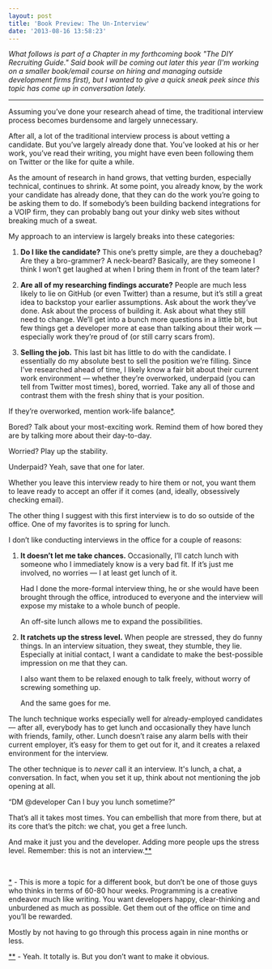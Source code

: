 ```yaml
---
layout: post
title: 'Book Preview: The Un-Interview'
date: '2013-08-16 13:58:23'
---
```


<i>What follows is part of a Chapter in my forthcoming book "The DIY Recruiting Guide." Said book will be coming out later this year (I'm working on a smaller book/email course on hiring and managing outside development firms first), but I wanted to give a quick sneak peek since this topic has come up in conversation lately.</i>

<hr />

<p>Assuming you’ve done your research ahead of time, the traditional interview process becomes burdensome and largely unnecessary.</p>

<p>After all, a lot of the traditional interview process is about vetting a candidate. But you’ve largely already done that. You’ve looked at his or her work, you’ve read their writing, you might have even been following them on Twitter or the like for quite a while.</p>

<p>As the amount of research in hand grows, that vetting burden, especially technical, continues to shrink. At some point, you already know, by the work your candidate has already done, that they can do the work you’re going to be asking them to do. If somebody’s been building backend integrations for a VOIP firm, they can probably bang out your dinky web sites without breaking much of a sweat.</p>

<p>My approach to an interview is largely breaks into these categories:</p>

<ol>
<li>
<p>
<strong>Do I like the candidate?</strong> This one’s pretty simple, are they a douchebag? Are they a bro-grammer? A neck-beard? Basically, are they someone I think I won’t get laughed at when I bring them in front of the team later?
</p>
</li><li>
<p>
<strong>Are all of my researching findings accurate?</strong> People are much less likely to lie on GitHub (or even Twitter) than a resume, but it’s still a great idea to backstop your earlier assumptions. Ask about the work they’ve done. Ask about the process of building it. Ask about what they still need to change. We’ll get into a bunch more questions in a little bit, but few things get a developer more at ease than talking about their work — especially work they’re proud of (or still carry scars from).
</p>
</li><li>
<p>
<strong>Selling the job.</strong> This last bit has little to do with the candidate. I essentially do my absolute best to sell the position we’re filling. Since I’ve researched ahead of time, I likely know a fair bit about their current work environment — whether they’re overworked, underpaid (you can tell from Twitter most times), bored, worried. Take any all of those and contrast them with the fresh shiny that is your position.
<p>
</li>
</ol>

<p>If they’re overworked, mention work-life balance<a href="#work-life" id="work_life_back">*</a>.</p>

<p>Bored? Talk about your most-exciting work. Remind them of how bored they are by talking more about their day-to-day.</p>

<p>Worried? Play up the stability.</p>

<p>Underpaid? Yeah, save that one for later.</p>

<p>Whether you leave this interview ready to hire them or not, you want them to leave ready to accept an offer if it comes (and, ideally, obsessively checking email).</p>

<p>The other thing I suggest with this first interview is to do so outside of the office. One of my favorites is to spring for lunch.</p>

<p>I don’t like conducting interviews in the office for a couple of reasons:</p>

<ol>
<li><p><strong>It doesn’t let me take chances.</strong> Occasionally, I’ll catch lunch with someone who I immediately know is a very bad fit. If it’s just me involved, no worries &mdash; I at least get lunch of it.</p>

<p>Had I done the more-formal interview thing, he or she would have been brought through the office, introduced to everyone and the interview will expose my mistake to a whole bunch of people.</p>

<p>An off-site lunch allows me to expand the possibilities.</p>
</li><li>
<p><strong>It ratchets up the stress level.</strong> When people are stressed, they do funny things. In an interview situation, they sweat, they stumble, they lie. Especially at initial contact, I want a candidate to make the best-possible impression on me that they can.</p>

<p>I also want them to be relaxed enough to talk freely, without worry of screwing something up.</p>

<p>And the same goes for me.</p>
</li>
</ol>

<p>The lunch technique works especially well for already-employed candidates — after all, everybody has to get lunch and occasionally they have lunch with friends, family, other. Lunch doesn’t raise any alarm bells with their current employer, it’s easy for them to get out for it, and it creates a relaxed environment for the interview.</p>

<p>The other technique is to <em>never</em> call it an interview. It's lunch, a chat, a conversation. In fact, when you set it up, think about not mentioning the job opening at all.</p>

<p>“DM @developer Can I buy you lunch sometime?”</p>

<p>That’s all it takes most times. You can embellish that more from there, but at its core that’s the pitch: we chat, you get a free lunch.</p>

<p>And make it just you and the developer. Adding more people ups the stress level. Remember: this is not an interview.<a href="#disclaimer" id="disclaimer_back">**</a></p>

<p> </p>

<p><a href="#work_life_back" id="work-life">*</a> - This is more a topic for a different book, but don’t be one of those guys who thinks in terms of 60-80 hour weeks. Programming is a creative endeavor much like writing. You want developers happy, clear-thinking and unburdened as much as possible. Get them out of the office on time and you’ll be rewarded.</p>

<p>Mostly by not having to go through this process again in nine months or less.</p>

<p><a href="#disclaimer_back" id="disclaimer">**</a> - Yeah. It totally is. But you don’t want to make it obvious.</p>

